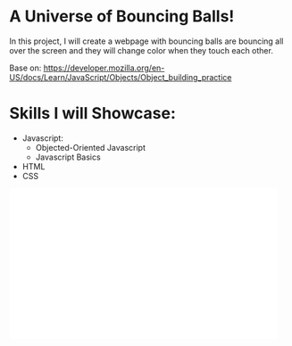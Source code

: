 # A Universe of Bouncing Balls!

In this project, I will create a webpage with bouncing balls are bouncing all over the screen and they will change color when they touch each other. 

Base on: https://developer.mozilla.org/en-US/docs/Learn/JavaScript/Objects/Object_building_practice

# Skills I will Showcase: 
 - Javascript: 
    - Objected-Oriented Javascript
    - Javascript Basics
- HTML
- CSS


![](img/bouncingBall.gif)
